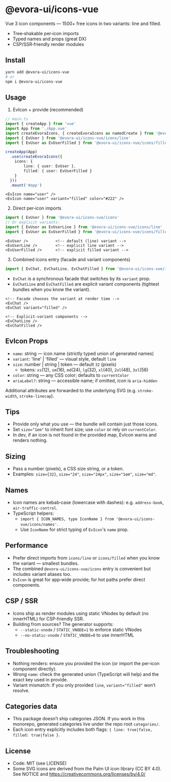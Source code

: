 # @evora-ui/icons-vue

Vue 3 icon components — 1500+ free icons in two variants: line and filled.

- Tree‑shakable per‑icon imports
- Typed names and props (great DX)
- CSP/SSR‑friendly render modules

## Install

```bash
yarn add @evora-ui/icons-vue
# or
npm i @evora-ui/icons-vue
```

## Usage

1) EvIcon + provide (recommended)

```ts
// main.ts
import { createApp } from 'vue'
import App from './App.vue'
import createEvoraIcons, { createEvoraIcons as namedCreate } from '@evora-ui/icons-vue'
import { EvUser } from '@evora-ui/icons-vue/icons/line'
import { EvUser as EvUserFilled } from '@evora-ui/icons-vue/icons/filled'

createApp(App)
  .use(createEvoraIcons({ 
    icons: { 
        line: { user: EvUser }, 
        filled: { user: EvUserFilled } 
    } 
  }))
  .mount('#app')
```

```vue
<EvIcon name="user" />
<EvIcon name="user" variant="filled" color="#222" />
```

2) Direct per‑icon imports

```ts
import { EvUser } from '@evora-ui/icons-vue/icons'
// Or explicit variants:
import { EvUser as EvUserLine } from '@evora-ui/icons-vue/icons/line'
import { EvUser as EvUserFilled } from '@evora-ui/icons-vue/icons/filled'
```

```vue
<EvUser />            <!-- default (line) variant -->
<EvUserLine />        <!-- explicit line variant -->
<EvUserFilled />      <!-- explicit filled variant -->
```

3) Combined icons entry (facade and variant components)

```ts
import { EvChat, EvChatLine, EvChatFilled } from '@evora-ui/icons-vue/icons'
```
- `EvChat` is a synchronous facade that switches by its `variant` prop.
- `EvChatLine` and `EvChatFilled` are explicit variant components (tightest bundles when you know the variant).

```vue
<!-- Facade chooses the variant at render time -->
<EvChat />
<EvChat variant="filled" />

<!-- Explicit‑variant components -->
<EvChatLine />
<EvChatFilled />
```

## EvIcon Props
- `name`: string — icon name (strictly typed union of generated names)
- `variant`: 'line' | 'filled' — visual style, default `line`
- `size`: number | string | token — default `32` (pixels)
  - tokens: `xs`(12), `sm`(16), `md`(24), `lg`(32), `xl`(40), `2xl`(48), `3xl`(56)
- `color`: string — any CSS color; defaults to `currentColor`
- `ariaLabel?`: string — accessible name; if omitted, icon is `aria-hidden`

Additional attributes are forwarded to the underlying SVG (e.g. `stroke-width`, `stroke-linecap`).

## Tips
- Provide only what you use — the bundle will contain just those icons.
- Set `size="1em"` to inherit font size; use `color` or rely on `currentColor`.
- In dev, if an icon is not found in the provided map, EvIcon warns and renders nothing.

## Sizing
- Pass a number (pixels), a CSS size string, or a token.
- Examples: `size={32}`, `size="24"`, `size="24px"`, `size="1em"`, `size="md"`.

## Names
- Icon names are kebab‑case (lowercase with dashes): e.g. `address-book`, `air-traffic-control`.
- TypeScript helpers:
  - `import { ICON_NAMES, type IconName } from '@evora-ui/icons-vue/icons/names'`.
  - Use `IconName` for strict typing of `EvIcon`'s `name` prop.

## Performance
- Prefer direct imports from `icons/line` or `icons/filled` when you know the variant — smallest bundles.
- The combined `@evora-ui/icons-vue/icons` entry is convenient but includes variant aliases too.
- `EvIcon` is great for app‑wide provide; for hot paths prefer direct components.

## CSP / SSR
- Icons ship as render modules using static VNodes by default (no innerHTML) for CSP‑friendly SSR.
- Building from sources? The generator supports:
  - `--static-vnode` / `STATIC_VNODE=1` to enforce static VNodes
  - `--no-static-vnode` / `STATIC_VNODE=0` to use innerHTML

## Troubleshooting
- Nothing renders: ensure you provided the icon (or import the per‑icon component directly).
- Wrong `name`: check the generated union (TypeScript will help) and the exact key used in provide.
- Variant mismatch: if you only provided `line`, `variant="filled"` won’t resolve.

## Categories data
- This package doesn’t ship categories JSON. If you work in this monorepo, generated categories live under the repo root `categories/`.
- Each icon entry explicitly includes both flags: `{ line: true|false, filled: true|false }`.

## License
- Code: MIT (see LICENSE)
- Some SVG icons are derived from the Palm UI icon library (CC BY 4.0). See NOTICE and https://creativecommons.org/licenses/by/4.0/
